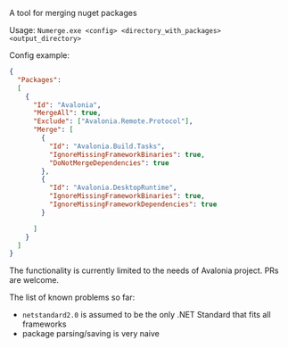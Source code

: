 A tool for merging nuget packages

Usage: 
`Numerge.exe <config> <directory_with_packages> <output_directory>`


Config example:

```json
{
  "Packages":
  [
    {
      "Id": "Avalonia",
      "MergeAll": true,
      "Exclude": ["Avalonia.Remote.Protocol"],
      "Merge": [
        {
          "Id": "Avalonia.Build.Tasks",
          "IgnoreMissingFrameworkBinaries": true,
          "DoNotMergeDependencies": true
        },
        {
          "Id": "Avalonia.DesktopRuntime",
          "IgnoreMissingFrameworkBinaries": true,
          "IgnoreMissingFrameworkDependencies": true
        }

      ]
    }
  ]
}

```


The functionality is currently limited to the needs of Avalonia project. PRs are welcome.

The list of known problems so far:
- `netstandard2.0` is assumed to be the only .NET Standard that fits all frameworks
- package parsing/saving is very naive
